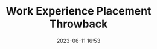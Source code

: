 ---
layout: post
title:  Work Experience Placement Throwback
date:   2023-06-11 16:53
description: Throwback to my Work Experience Placement at Nokia in Feburary
tags: Nokia LogAnalysis
categories: news
---